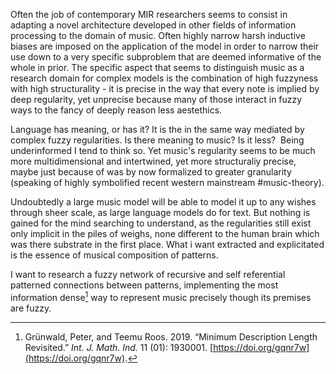 Often the job of contemporary MIR researchers seems to consist in adapting a novel architecture developed in other fields of information processing to the domain of music. Often highly narrow harsh inductive biases are imposed on the application of the model in order to narrow their use down to a very specific subproblem that are deemed informative of the whole in prior. The specific aspect that seems to distinguish music as a research domain for complex models is the combination of high fuzzyness with high structurality - it is precise in the way that every note is implied by deep regularity, yet unprecise because many of those interact in fuzzy ways to the fancy of deeply reason less aestethics.

Language has meaning, or has it? It is the in the same way mediated by complex fuzzy regularities. Is there meaning to music? Is it less?  Being underinformed I tend to think so. Yet music's regularity seems to be much more multidimensional and intertwined, yet more structuraliy precise, maybe just because of was by now formalized to greater granularity (speaking of highly symbolified recent western mainstream #music-theory).

Undoubtedly a large music model will be able to model it up to any wishes through sheer scale, as large language models do for text. But nothing is gained for the mind searching to understand, as the regularities still exist only implicit in the piles of weighs, none different to the human brain which was there substrate in the first place. What i want extracted and explicitated is the essence of musical composition of patterns.

I want to research a fuzzy network of recursive and self referential patterned connections between patterns, implementing the most information dense[^@grunwaldMinimumDescriptionLength2019] way to represent music precisely though its premises are fuzzy.


[^@grunwaldMinimumDescriptionLength2019]: Grünwald, Peter, and Teemu Roos. 2019. “Minimum Description Length Revisited.” _Int. J. Math. Ind._ 11 (01): 1930001. [https://doi.org/gqnr7w](https://doi.org/gqnr7w).